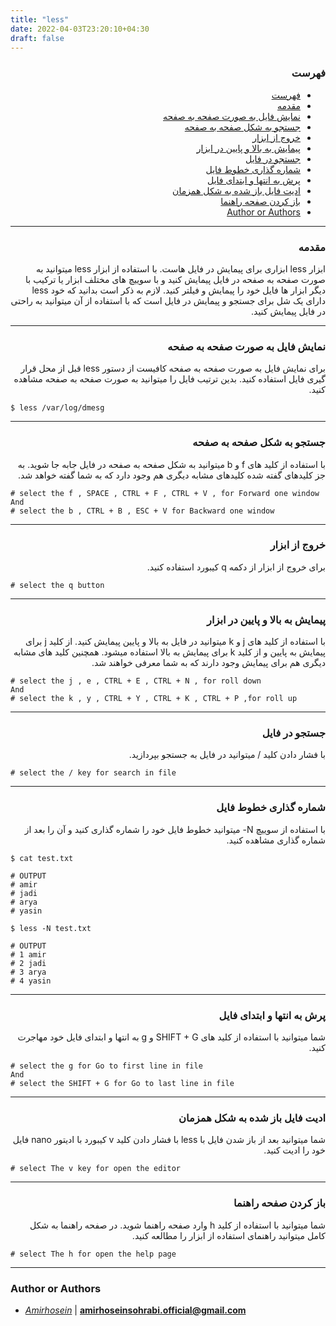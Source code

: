 ```yaml
---
title: "less"
date: 2022-04-03T23:20:10+04:30
draft: false
---
```



<div dir='rtl'>

### فهرست

- [فهرست](#فهرست)
- [مقدمه](#مقدمه)
- [نمایش فایل به صورت صفحه به صفحه](#نمایش-فایل-به-صورت-صفحه-به-صفحه)
- [جستجو به شکل صفحه به صفحه](#جستجو-به-شکل-صفحه-به-صفحه)
- [خروج از ابزار](#خروج-از-ابزار)
- [پیمایش به بالا و پایین در ابزار](#پیمایش-به-بالا-و-پایین-در-ابزار)
- [جستجو در فایل](#جستجو-در-فایل)
- [شماره گذاری خطوط فایل](#شماره-گذاری-خطوط-فایل)
- [پرش به انتها و ابتدای فایل](#پرش-به-انتها-و-ابتدای-فایل)
- [ادیت فایل باز شده به شکل همزمان](#ادیت-فایل-باز-شده-به-شکل-همزمان)
- [باز کردن صفحه راهنما](#باز-کردن-صفحه-راهنما)
- [Author or Authors](#author-or-authors)
</div>

---
<div dir='rtl'>

### مقدمه
ابزار less ابزاری برای پیمایش در فایل هاست. با استفاده از ابزار less میتوانید به صورت صفحه به صفحه در فایل پیمایش کنید و با سوییچ های مختلف ابزار یا ترکیب با دیگر ابزار ها فایل خود را پیمایش و فیلتر کنید. لازم به ذکر است بدانید که خود less دارای یک شل برای جستجو و پیمایش در فایل است که با استفاده از آن میتوانید به راحتی در فایل پیمایش کنید. 
</div>


---
<div dir='rtl'>

### نمایش فایل به صورت صفحه به صفحه
برای نمایش فایل به صورت صفحه به صفحه کافیست از دستور less قبل از محل قرار گیری فایل استفاده کنید. بدین ترتیب فایل را میتوانید به صورت صفحه به صفحه مشاهده کنید.

</div>

    $ less /var/log/dmesg 

   
---

<div dir='rtl'>

### جستجو به شکل صفحه به صفحه
با استفاده از کلید های f و b میتوانید به شکل صفحه به صفحه در فایل جابه جا شوید. به جز کلیدهای گفته شده کلیدهای مشابه دیگری هم وجود دارد که به شما گفته خواهد شد.

</div>

    # select the f , SPACE , CTRL + F , CTRL + V , for Forward one window
    And
    # select the b , CTRL + B , ESC + V for Backward one window
---
<div dir='rtl'>

### خروج از ابزار
برای خروج از ابزار از دکمه q کیبورد استفاده کنید.

</div>

    # select the q button
   
---
<div dir='rtl'>

### پیمایش به بالا و پایین در ابزار

با استفاده از کلید های j و k میتوانید در فایل به بالا و پایین پیمایش کنید.
از کلید j برای پیمایش به پایین و از کلید k برای پیمایش به بالا استفاده میشود.
همچنین کلید های مشابه دیگری هم برای پیمایش وجود دارند که به شما معرفی خواهند شد.
</div>

    # select the j , e , CTRL + E , CTRL + N , for roll down
    And
    # select the k , y , CTRL + Y , CTRL + K , CTRL + P ,for roll up
   
---
<div dir='rtl'>

### جستجو در فایل
با فشار دادن کلید / میتوانید در فایل به جستجو بپردازید.

</div>

    # select the / key for search in file
   
---
<div dir='rtl'>

### شماره گذاری خطوط فایل
با استفاده از سوییچ N- میتوانید خطوط فایل خود را شماره گذاری کنید و آن را بعد از شماره گذاری مشاهده کنید.

</div>

    $ cat test.txt
    
    # OUTPUT
    # amir
    # jadi
    # arya
    # yasin
   
    $ less -N test.txt
    
    # OUTPUT
    # 1 amir
    # 2 jadi
    # 3 arya
    # 4 yasin
---
<div dir='rtl'>

### پرش به انتها و ابتدای فایل
شما میتوانید با استفاده از کلید های SHIFT + G و g به انتها و ابتدای فایل خود مهاجرت کنید.
</div>

    # select the g for Go to first line in file
    And
    # select the SHIFT + G for Go to last line in file
---
<div dir='rtl'>

### ادیت فایل باز شده به شکل همزمان
شما میتوانید بعد از باز شدن فایل با less با فشار دادن کلید v کیبورد با ادیتور nano فایل خود را ادیت کنید.

</div>

    # select The v key for open the editor
   
---
<div dir='rtl'>

### باز کردن صفحه راهنما
شما میتوانید با استفاده از کلید h وارد صفحه راهنما شوید. در صفحه راهنما به شکل کامل میتوانید راهنمای استفاده از ابزار را مطالعه کنید.

</div>

    # select The h for open the help page
   
---
### Author or Authors

- *[Amirhosein](https://github.com/amirhoseinsb)* | **<amirhoseinsohrabi.official@gmail.com>**
